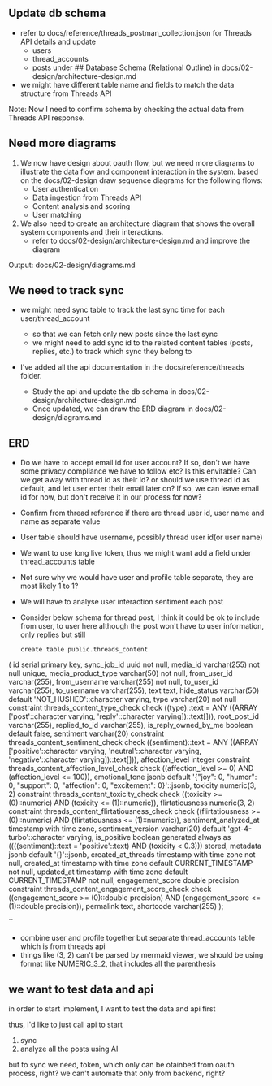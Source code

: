 ## Update db schema

- refer to docs/reference/threads_postman_collection.json for Threads API details and update 
  - users
  - thread_accounts
  - posts
 under ## Database Schema (Relational Outline) in docs/02-design/architecture-design.md
 - we might have different table name and fields to match the data structure from Threads API

Note: Now I need to confirm schema by checking the actual data from Threads API response.

## Need more diagrams
1. We now have design about oauth flow, but we need more diagrams to illustrate the data flow and component interaction in the system. based on the docs/02-design draw sequence diagrams for the following flows:
   - User authentication
   - Data ingestion from Threads API
   - Content analysis and scoring
   - User matching
2. We also need to create an architecture diagram that shows the overall system components and their interactions.
   - refer to docs/02-design/architecture-design.md and improve the diagram 

Output: docs/02-design/diagrams.md

## We need to track sync 
- we might need sync table to track the last sync time for each user/thread_account
  - so that we can fetch only new posts since the last sync
  - we might need to add sync id to the related content tables (posts, replies, etc.) to track which sync they belong to

- I've added all the api documentation in the docs/reference/threads folder.
  - Study the api and update the db schema in docs/02-design/architecture-design.md
  - Once updated, we can draw the ERD diagram in docs/02-design/diagrams.md

## ERD
- Do we have to accept email id for user account? If so, don't we have some privacy compliance we have to follow etc? Is this envitable? Can we get away with thread id as their id? or should we use thread id as default, and let user enter their email later on? If so, we can leave email id for now, but don't receive it in our process for now?
- Confirm from thread reference if there are thread user id, user name and name as separate value
- User table should have username, possibly thread user id(or user name)
- We want to use long live token, thus we might want add a field under thread_accounts table
- Not sure why we would have user and profile table separate, they are most likely 1 to 1?
- We will have to analyse user interaction sentiment each post
- Consider below schema for thread post, I think it could be ok to include from user, to user here although the post won't have to user information, only replies but still
  
  ```
  create table public.threads_content
(
    id                    serial
        primary key,
    sync_job_id           uuid                                               not null,
    media_id              varchar(255)                                       not null
        unique,
    media_product_type    varchar(50)                                        not null,
    from_user_id          varchar(255),
    from_username         varchar(255)                                       not null,
    to_user_id            varchar(255),
    to_username           varchar(255),
    text                  text,
    hide_status           varchar(50)              default 'NOT_HUSHED'::character varying,
    type                  varchar(20)                                        not null
        constraint threads_content_type_check
            check ((type)::text = ANY ((ARRAY ['post'::character varying, 'reply'::character varying])::text[])),
    root_post_id          varchar(255),
    replied_to_id         varchar(255),
    is_reply_owned_by_me  boolean                  default false,
    sentiment             varchar(20)
        constraint threads_content_sentiment_check
            check ((sentiment)::text = ANY
                   ((ARRAY ['positive'::character varying, 'neutral'::character varying, 'negative'::character varying])::text[])),
    affection_level       integer
        constraint threads_content_affection_level_check
            check ((affection_level >= 0) AND (affection_level <= 100)),
    emotional_tone        jsonb                    default '{"joy": 0, "humor": 0, "support": 0, "affection": 0, "excitement": 0}'::jsonb,
    toxicity              numeric(3, 2)
        constraint threads_content_toxicity_check
            check ((toxicity >= (0)::numeric) AND (toxicity <= (1)::numeric)),
    flirtatiousness       numeric(3, 2)
        constraint threads_content_flirtatiousness_check
            check ((flirtatiousness >= (0)::numeric) AND (flirtatiousness <= (1)::numeric)),
    sentiment_analyzed_at timestamp with time zone,
    sentiment_version     varchar(20)              default 'gpt-4-turbo'::character varying,
    is_positive           boolean generated always as ((((sentiment)::text = 'positive'::text) AND (toxicity < 0.3))) stored,
    metadata              jsonb                    default '{}'::jsonb,
    created_at_threads    timestamp with time zone                           not null,
    created_at            timestamp with time zone default CURRENT_TIMESTAMP not null,
    updated_at            timestamp with time zone default CURRENT_TIMESTAMP not null,
    engagement_score      double precision
        constraint threads_content_engagement_score_check
            check ((engagement_score >= (0)::double precision) AND (engagement_score <= (1)::double precision)),
    permalink             text,
    shortcode             varchar(255)
);

``

- combine user and profile together but separate thread_accounts table which is from threads api
- things like (3, 2) can't be parsed by mermaid viewer, we should be using format like NUMERIC_3_2, that includes all the parenthesis

## we want to test data and api
in order to start implement, I want to test the data and api first

thus, I'd like to just call api to start
1. sync
2. analyze all the posts using AI

but to sync we need, token, which only can be otainbed from oauth process, right? we can't automate that only from backend, right?